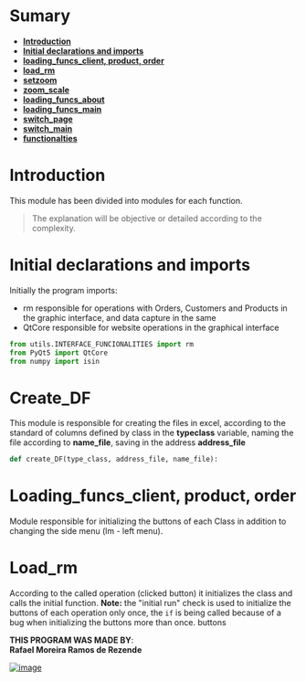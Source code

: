 # Sumary
- **[Introduction](#introduction)**
- **[Initial declarations and imports](#initial-declarations-and-imports)**
- **[loading_funcs_client, product, order](#loading_funcs_client-product-order)**
- **[load_rm](#load_rm)**
- **[setzoom](#setzoom)**
- **[zoom_scale](#zoom_scale)**
- **[loading_funcs_about](#loading_funcs_about)**
- **[loading_funcs_main](#loading_funcs_main)**
- **[switch_page](#switch_page)**   
- **[switch_main](#switch_main)** 
- **[functionalties](#functionalties)** 




# Introduction
This module has been divided into modules for each function.
> The explanation will be objective or detailed according to the complexity.

# Initial declarations and imports
Initially the program imports:
- rm responsible for operations with Orders, Customers and Products in the graphic interface, and data capture in the same
- QtCore responsible for website operations in the graphical interface


```python
from utils.INTERFACE_FUNCIONALITIES import rm
from PyQt5 import QtCore
from numpy import isin
```


# Create_DF
This module is responsible for creating the files in excel, according to the standard of columns defined by class in the **typeclass** variable, naming the file according to **name_file**, saving in the address **address_file**
```python
def create_DF(type_class, address_file, name_file):
```
# Loading_funcs_client, product, order
Module responsible for initializing the buttons of each Class in addition to changing the side menu (lm - left menu).

# Load_rm
According to the called operation (clicked button) it initializes the class and calls the initial function.
**Note:** the "initial run" check is used to initialize the buttons of each operation only once, the ```if``` is being called because of a bug when initializing the buttons more than once. buttons

**THIS PROGRAM WAS MADE BY**:<br>
**Rafael Moreira Ramos de Rezende** 

 [![image](https://user-images.githubusercontent.com/100146657/159492505-d6134d9b-7d19-43ee-9e30-72be719d69f4.png)](https://www.linkedin.com/in/rafael-moreira-ramos-de-rezende-16420b21b/)

